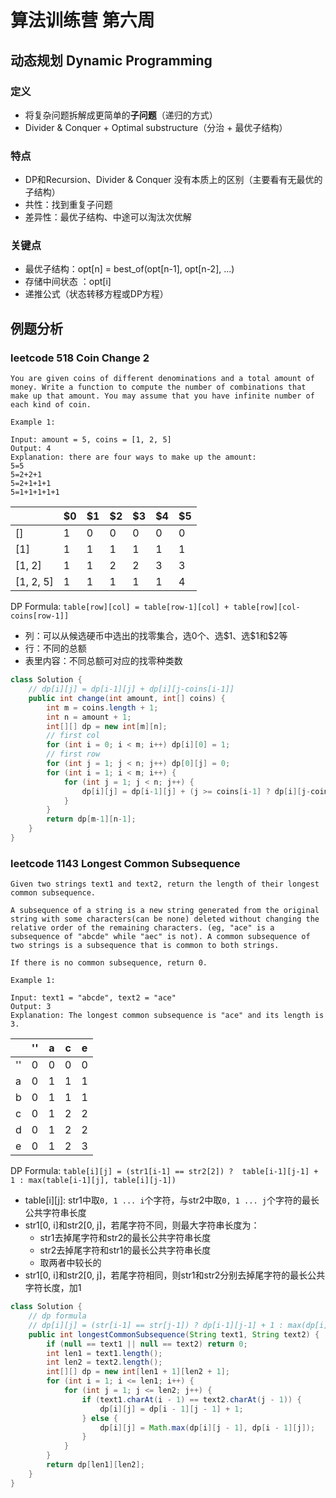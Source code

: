 # 算法训练营 第六周

## 动态规划 Dynamic Programming

### 定义

- 将复杂问题拆解成更简单的**子问题**（递归的方式）
- Divider & Conquer + Optimal substructure（分治 + 最优子结构）

### 特点

- DP和Recursion、Divider & Conquer 没有本质上的区别（主要看有无最优的子结构）
- 共性：找到重复子问题
- 差异性：最优子结构、中途可以淘汰次优解

### 关键点

- 最优子结构：opt[n] = best_of(opt[n-1], opt[n-2], ...)
- 存储中间状态 ：opt[i]
- 递推公式（状态转移方程或DP方程）

## 例题分析

### leetcode 518 Coin Change 2

```
You are given coins of different denominations and a total amount of money. Write a function to compute the number of combinations that make up that amount. You may assume that you have infinite number of each kind of coin.

Example 1:

Input: amount = 5, coins = [1, 2, 5]
Output: 4
Explanation: there are four ways to make up the amount:
5=5
5=2+2+1
5=2+1+1+1
5=1+1+1+1+1
```

|           | $0   | $1   | $2   | $3   | $4   | $5   |
| --------- | ---- | ---- | ---- | ---- | ---- | ---- |
| []        | 1    | 0    | 0    | 0    | 0    | 0    |
| [1]       | 1    | 1    | 1    | 1    | 1    | 1    |
| [1, 2]    | 1    | 1    | 2    | 2    | 3    | 3    |
| [1, 2, 5] | 1    | 1    | 1    | 1    | 1    | 4    |

DP Formula: `table[row][col] = table[row-1][col] + table[row][col-coins[row-1]]`

- 列：可以从候选硬币中选出的找零集合，选0个、选$1、选\$1和\$2等
- 行：不同的总额
- 表里内容：不同总额可对应的找零种类数

```java
class Solution {
    // dp[i][j] = dp[i-1][j] + dp[i][j-coins[i-1]]
    public int change(int amount, int[] coins) {
        int m = coins.length + 1;
        int n = amount + 1;
        int[][] dp = new int[m][n];
        // first col
        for (int i = 0; i < m; i++) dp[i][0] = 1;
        // first row
        for (int j = 1; j < n; j++) dp[0][j] = 0;
        for (int i = 1; i < m; i++) {
            for (int j = 1; j < n; j++) {
                dp[i][j] = dp[i-1][j] + (j >= coins[i-1] ? dp[i][j-coins[i-1]] : 0);
            }
        }
        return dp[m-1][n-1];
    }
}
```



### leetcode 1143 Longest Common Subsequence

```
Given two strings text1 and text2, return the length of their longest common subsequence.

A subsequence of a string is a new string generated from the original string with some characters(can be none) deleted without changing the relative order of the remaining characters. (eg, "ace" is a subsequence of "abcde" while "aec" is not). A common subsequence of two strings is a subsequence that is common to both strings.

If there is no common subsequence, return 0.

Example 1:

Input: text1 = "abcde", text2 = "ace" 
Output: 3  
Explanation: The longest common subsequence is "ace" and its length is 3.
```

|      | ''   | a    | c    | e    |
| ---- | ---- | ---- | ---- | ---- |
| ''   | 0    | 0    | 0    | 0    |
| a    | 0    | 1    | 1    | 1    |
| b    | 0    | 1    | 1    | 1    |
| c    | 0    | 1    | 2    | 2    |
| d    | 0    | 1    | 2    | 2    |
| e    | 0    | 1    | 2    | 3    |

DP Formula:  `table[i][j] = (str1[i-1] == str2[2]) ?  table[i-1][j-1] + 1 : max(table[i-1][j], table[i][j-1])`

- table\[i][j]: str1中取`0, 1 ... i`个字符，与str2中取`0, 1 ... j`个字符的最长公共字符串长度
- str1\[0, i]和str2\[0, j]，若尾字符不同，则最大字符串长度为：
  - str1去掉尾字符和str2的最长公共字符串长度
  - str2去掉尾字符和str1的最长公共字符串长度
  - 取两者中较长的
- str1\[0, i]和str2\[0, j]，若尾字符相同，则str1和str2分别去掉尾字符的最长公共字符长度，加1

```java
class Solution {
    // dp formula
    // dp[i][j] = (str[i-1] == str[j-1]) ? dp[i-1][j-1] + 1 : max(dp[i][j-1], dp[i-1][j])
    public int longestCommonSubsequence(String text1, String text2) {
        if (null == text1 || null == text2) return 0;
        int len1 = text1.length();
        int len2 = text2.length();
        int[][] dp = new int[len1 + 1][len2 + 1];
        for (int i = 1; i <= len1; i++) {
            for (int j = 1; j <= len2; j++) {
                if (text1.charAt(i - 1) == text2.charAt(j - 1)) {
                    dp[i][j] = dp[i - 1][j - 1] + 1;
                } else {
                    dp[i][j] = Math.max(dp[i][j - 1], dp[i - 1][j]);
                }
            }
        }
        return dp[len1][len2];
    }
}
```

